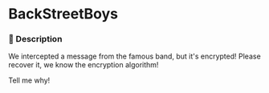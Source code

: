 # BackStreetBoys

### 📄 Description
We intercepted a message from the famous band, but it's encrypted!
Please recover it, we know the encryption algorithm!

Tell me why!
